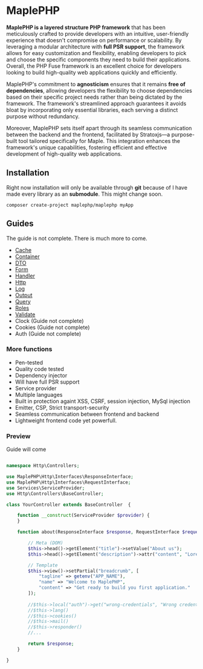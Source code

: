 # MaplePHP
**MaplePHP is a layered structure PHP framework** that has been meticulously crafted to provide developers with an intuitive, user-friendly experience that doesn't compromise on performance or scalability. By leveraging a modular architecture with **full PSR support**, the framework allows for easy customization and flexibility, enabling developers to pick and choose the specific components they need to build their applications. Overall, the PHP Fuse framework is an excellent choice for developers looking to build high-quality web applications quickly and efficiently.

MaplePHP's commitment to **agnosticism** ensures that it remains **free of dependencies**, allowing developers the flexibility to choose dependencies based on their specific project needs rather than being dictated by the framework. The framework's streamlined approach guarantees it avoids bloat by incorporating only essential libraries, each serving a distinct purpose without redundancy.

Moreover, MaplePHP sets itself apart through its seamless communication between the backend and the frontend, facilitated by Stratoxjs—a purpose-built tool tailored specifically for Maple. This integration enhances the framework's unique capabilities, fostering efficient and effective development of high-quality web applications.

## Installation
Right now installation will only be available through **git** because of I have made every library as an **submodule**. This might change soon.
```
composer create-project maplephp/maplephp myApp
```

## Guides
The guide is not complete. There is much more to come.
 - [Cache](https://github.com/MaplePHP/Cache)
 - [Container](https://github.com/MaplePHP/Container)
 - [DTO](https://github.com/MaplePHP/DTO)
 - [Form](https://github.com/MaplePHP/Form)
 - [Handler](https://github.com/MaplePHP/Handler)
 - [Http](https://github.com/MaplePHP/Http)
 - [Log](https://github.com/MaplePHP/Log)
 - [Output](https://github.com/MaplePHP/SwiftRender)
 - [Query](https://github.com/MaplePHP/Query)
 - [Roles](https://github.com/MaplePHP/Roles)
 - [Validate](https://github.com/MaplePHP/Validate)
 - Clock (Guide not complete)
 - Cookies (Guide not complete)
 - Auth (Guide not complete)
 
### More functions
- Pen-tested
- Quality code tested
- Dependency injector 
- Will have full PSR support
- Service provider
- Multiple languages
- Built in protection againt XSS, CSRF, session injection, MySql injection
- Emitter, CSP, Strict transport-security
- Seamless communication between frontend and backend
- Lightweight frontend code yet powerfull.

### Preview
Guide will come
```php

namespace Http\Controllers;

use MaplePHP\Http\Interfaces\ResponseInterface;
use MaplePHP\Http\Interfaces\RequestInterface;
use Services\ServiceProvider;
use Http\Controllers\BaseController;

class YourController extends BaseController  {

    function __construct(ServiceProvider $provider) {
    }

    function about(ResponseInterface $response, RequestInterface $request) {

        // Meta (DOM)
        $this->head()->getElement("title")->setValue("About us");
        $this->head()->getElement("description")->attr("content", "Lorem ipum dolor");

        // Template
        $this->view()->setPartial("breadcrumb", [
            "tagline" => getenv("APP_NAME"),
            "name" => "Welcome to MaplePHP",
            "content" => "Get ready to build you first application."
        ]);
        
        //$this->local("auth")->get("wrong-credentials", "Wrong credentials"); // Static translate
        //$this->lang()
        //$this->cookies()
        //$this->mail()
        //$this->responder()
        //...

        return $response;
    }

}
```
